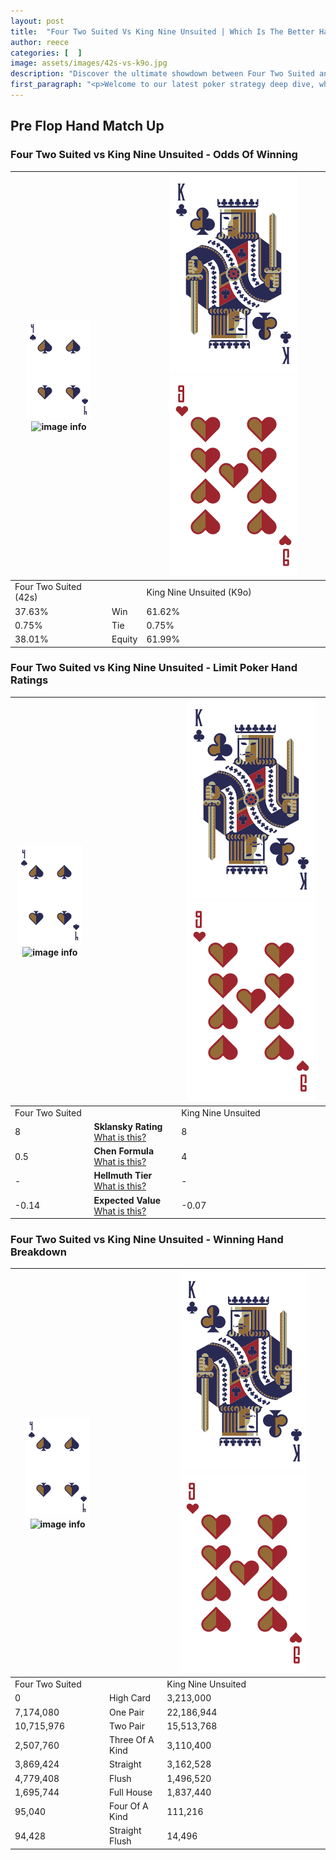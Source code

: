 ```yaml
---
layout: post
title:  "Four Two Suited Vs King Nine Unsuited | Which Is The Better Hand In Poker? A Complete Guide"
author: reece
categories: [  ]
image: assets/images/42s-vs-k9o.jpg
description: "Discover the ultimate showdown between Four Two Suited and King Nine Unsuited in poker! Uncover the odds, strategies, and scenarios where one hand triumphs over the other. Get ready to up your poker game with this thrilling analysis."
first_paragraph: "<p>Welcome to our latest poker strategy deep dive, where we're pitting two distinct hands against each other in a high-stakes showdown: Four Two Suited vs King Nine Unsuited.</p><p>In the dynamic world of poker, every decision counts, and knowing which hand holds the upper hand is key to your success at the table.</p><p>In this article, we'll dissect these two hands, explore the scenarios where one dominates the other, and equip you with the knowledge to make strategic choices that can tip the odds in your favor.</p><p>Get ready to unravel the intriguing dynamics of these poker hands and elevate your game to new heights.</p>"
---
```




[comment]: # (sp0)

## Pre Flop Hand Match Up

<div class="table hand-ratings" markdown="1"> 



### Four Two Suited vs King Nine Unsuited - Odds Of Winning


    
| ![image info](assets/images/hand1/4.png) ![image info](assets/images/hand1/2s.png) |  | ![image info](assets/images/hand2/K.png) ![image info](assets/images/hand2/9o.png) |
| -------- | -------- | -------- |
| Four Two Suited (42s) |  | King Nine Unsuited (K9o) |
| 37.63% | Win | 61.62% |
| 0.75% | Tie | 0.75% |
| 38.01% | Equity | 61.99% |




[comment]: # (sp1)



### Four Two Suited vs King Nine Unsuited - Limit Poker Hand Ratings


    
| ![image info](assets/images/hand1/4.png) ![image info](assets/images/hand1/2s.png) |  | ![image info](assets/images/hand2/K.png) ![image info](assets/images/hand2/9o.png) |
| -------- | -------- | -------- |
| Four Two Suited |  | King Nine Unsuited |
| 8 | **Sklansky Rating** [What is this?](/sklansky-rating-explained) | 8 |
| 0.5 | **Chen Formula** [What is this?](/chen-formula-explained) | 4 |
| - | **Hellmuth Tier** [What is this?](/Hellmuth-tier-explained) | - |
| -0.14 | **Expected Value** [What is this?](/expected-value-explained) | -0.07 |




[comment]: # (sp2)



### Four Two Suited vs King Nine Unsuited - Winning Hand Breakdown


    
| ![image info](assets/images/hand1/4.png) ![image info](assets/images/hand1/2s.png) |  | ![image info](assets/images/hand2/K.png) ![image info](assets/images/hand2/9o.png) |
| -------- | -------- | -------- |
| Four Two Suited |  | King Nine Unsuited |
| 0 | High Card | 3,213,000 |
| 7,174,080 | One Pair | 22,186,944 |
| 10,715,976 | Two Pair | 15,513,768 |
| 2,507,760 | Three Of A Kind | 3,110,400 |
| 3,869,424 | Straight | 3,162,528 |
| 4,779,408 | Flush | 1,496,520 |
| 1,695,744 | Full House | 1,837,440 |
| 95,040 | Four Of A Kind | 111,216 |
| 94,428 | Straight Flush | 14,496 |




[comment]: # (sp3)



</div>

[comment]: # (sp4)



[comment]: # (sp5)

